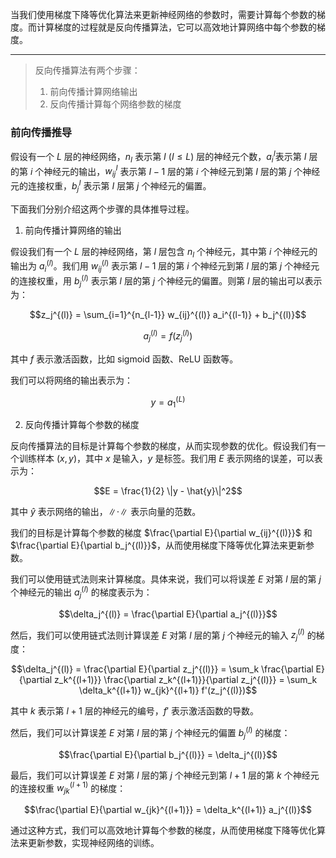 当我们使用梯度下降等优化算法来更新神经网络的参数时，需要计算每个参数的梯度。而计算梯度的过程就是反向传播算法，它可以高效地计算网络中每个参数的梯度。
- - - 
>反向传播算法有两个步骤：
>1. 前向传播计算网络输出
>2. 反向传播计算每个网络参数的梯度

### 前向传播推导
假设有一个 $L$ 层的神经网络，$n_I$ 表示第 $I$ ($I \leq L$) 层的神经元个数，$a_i^I$表示第 $I$ 层的第 $i$ 个神经元的输出，$w_{ij}^I$ 表示第 $I-1$ 层的第 $i$ 个神经元到第 $I$ 层的第 $j$ 个神经元的连接权重，$b_j^I$ 表示第 $I$ 层第 $j$ 个神经元的偏置。


下面我们分别介绍这两个步骤的具体推导过程。

1. 前向传播计算网络的输出

假设我们有一个 $L$ 层的神经网络，第 $l$ 层包含 $n_l$ 个神经元，其中第 $i$ 个神经元的输出为 $a_i^{(l)}$。我们用 $w_{ij}^{(l)}$ 表示第 $l-1$ 层的第 $i$ 个神经元到第 $l$ 层的第 $j$ 个神经元的连接权重，用 $b_j^{(l)}$ 表示第 $l$ 层的第 $j$ 个神经元的偏置。则第 $l$ 层的输出可以表示为：

$$z_j^{(l)} = \sum_{i=1}^{n_{l-1}} w_{ij}^{(l)} a_i^{(l-1)} + b_j^{(l)}$$

$$a_j^{(l)} = f(z_j^{(l)})$$

其中 $f$ 表示激活函数，比如 sigmoid 函数、ReLU 函数等。

我们可以将网络的输出表示为：

$$y = a_1^{(L)}$$

2. 反向传播计算每个参数的梯度

反向传播算法的目标是计算每个参数的梯度，从而实现参数的优化。假设我们有一个训练样本 $(x, y)$，其中 $x$ 是输入，$y$ 是标签。我们用 $E$ 表示网络的误差，可以表示为：

$$E = \frac{1}{2} \|y - \hat{y}\|^2$$

其中 $\hat{y}$ 表示网络的输出，$\|\cdot\|$ 表示向量的范数。

我们的目标是计算每个参数的梯度 $\frac{\partial E}{\partial w_{ij}^{(l)}}$ 和 $\frac{\partial E}{\partial b_j^{(l)}}$，从而使用梯度下降等优化算法来更新参数。

我们可以使用链式法则来计算梯度。具体来说，我们可以将误差 $E$ 对第 $l$ 层的第 $j$ 个神经元的输出 $a_j^{(l)}$ 的梯度表示为：

$$\delta_j^{(l)} = \frac{\partial E}{\partial a_j^{(l)}}$$

然后，我们可以使用链式法则计算误差 $E$ 对第 $l$ 层的第 $j$ 个神经元的输入 $z_j^{(l)}$ 的梯度：

$$\delta_j^{(l)} = \frac{\partial E}{\partial z_j^{(l)}} = \sum_k \frac{\partial E}{\partial z_k^{(l+1)}} \frac{\partial z_k^{(l+1)}}{\partial z_j^{(l)}} = \sum_k \delta_k^{(l+1)} w_{jk}^{(l+1)} f'(z_j^{(l)})$$

其中 $k$ 表示第 $l+1$ 层的神经元的编号，$f'$ 表示激活函数的导数。

然后，我们可以计算误差 $E$ 对第 $l$ 层的第 $j$ 个神经元的偏置 $b_j^{(l)}$ 的梯度：

$$\frac{\partial E}{\partial b_j^{(l)}} = \delta_j^{(l)}$$

最后，我们可以计算误差 $E$ 对第 $l$ 层的第 $j$ 个神经元到第 $l+1$ 层的第 $k$ 个神经元的连接权重 $w_{jk}^{(l+1)}$ 的梯度：

$$\frac{\partial E}{\partial w_{jk}^{(l+1)}} = \delta_k^{(l+1)} a_j^{(l)}$$

通过这种方式，我们可以高效地计算每个参数的梯度，从而使用梯度下降等优化算法来更新参数，实现神经网络的训练。